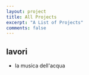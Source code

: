 ```yaml
---
layout: project
title: All Projects
excerpt: "A List of Projects"
comments: false
---
```


## lavori

* la musica dell'acqua
